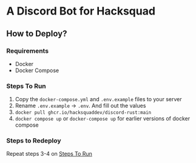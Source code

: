 # A Discord Bot for Hacksquad

## How to Deploy?

### Requirements

- Docker
- Docker Compose

### Steps To Run

1. Copy the `docker-compose.yml` and `.env.example` files to your server
1. Rename `.env.example` -> `.env`. And fill out the values
1. `docker pull ghcr.io/hacksquaddev/discord-rust:main`
1. `docker compose up` or `docker-compose up` for earlier versions of docker compose

### Steps to Redeploy

Repeat steps 3-4 on [Steps To Run](#steps-to-run)
